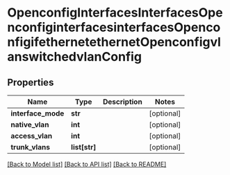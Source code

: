 # OpenconfigInterfacesInterfacesOpenconfiginterfacesinterfacesOpenconfigifethernetethernetOpenconfigvlanswitchedvlanConfig

## Properties
Name | Type | Description | Notes
------------ | ------------- | ------------- | -------------
**interface_mode** | **str** |  | [optional] 
**native_vlan** | **int** |  | [optional] 
**access_vlan** | **int** |  | [optional] 
**trunk_vlans** | **list[str]** |  | [optional] 

[[Back to Model list]](../README.md#documentation-for-models) [[Back to API list]](../README.md#documentation-for-api-endpoints) [[Back to README]](../README.md)



